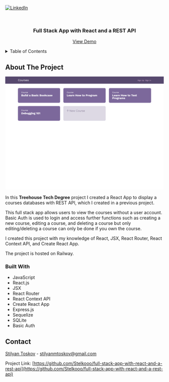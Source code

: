 <a name="readme-top"></a>

[![LinkedIn][linkedin-shield]][linkedin-url]

<br />

<h3 align="center">Full Stack App with React and a REST API</h3>

  <p align="center">
    <a href="https://client-production-277d.up.railway.app/">View Demo</a>
</div>

<!-- TABLE OF CONTENTS -->
<details>
  <summary>Table of Contents</summary>
  <ol>
    <li>
      <a href="#about-the-project">About The Project</a>
      <ul>
        <li><a href="#built-with">Built With</a></li>
      </ul>
    </li>
    <li><a href="#contact">Contact</a></li>
</details>

<!-- ABOUT THE PROJECT -->

## About The Project

![Product Name Screen Shot](https://github.com/Stelkooo/full-stack-app-with-react-and-a-rest-api/blob/main/client/public/screenshot.png)

In this **Treehouse Tech Degree** project I created a React App to display a courses databases with REST API, which I created in a previous project.

This full stack app allows users to view the courses without a user account. Basic Auth is used to login and access further functions such as creating a new course, editing a course, and deleting a course but only editing/deleting a course can only be done if you own the course.

I created this project with my knowledge of React, JSX, React Router, React Context API, and Create React App.

The project is hosted on Railway.

### Built With

- JavaScript
- React.js
- JSX
- React Router
- React Context API
- Create React App
- Express.js
- Sequelize
- SQLite
- Basic Auth

## Contact

[Stilyan Toskov](https://linkedin.com/in/stilyan-toskov) - stilyanmtoskov@gmail.com

Project Link: [https://github.com/Stelkooo/full-stack-app-with-react-and-a-rest-api](https://github.com/Stelkooo/full-stack-app-with-react-and-a-rest-api)

[linkedin-shield]: https://img.shields.io/badge/-LinkedIn-black.svg?style=for-the-badge&logo=linkedin&colorB=555
[linkedin-url]: https://linkedin.com/in/stilyan-toskov
